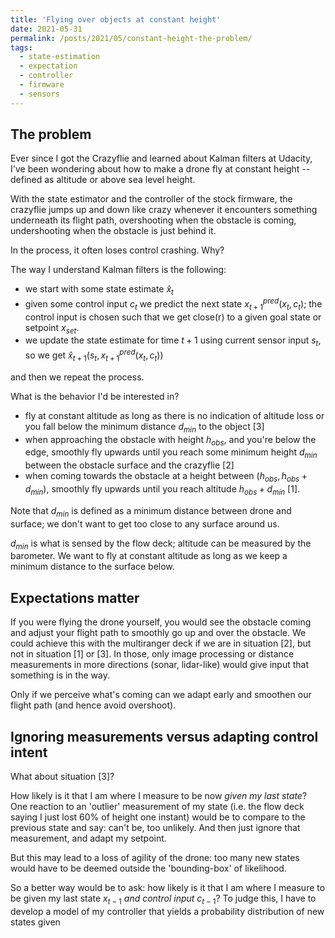 ```yaml
---
title: 'Flying over objects at constant height'
date: 2021-05-31
permalink: /posts/2021/05/constant-height-the-problem/
tags:
  - state-estimation
  - expectation
  - controller
  - firmware
  - sensors
---
```


## The problem

Ever since I got the Crazyflie and learned about Kalman filters at Udacity, I've been wondering about how to make a drone fly at constant height -- defined as
altitude or above sea level height.

With the state estimator and the controller of the stock firmware, the crazyflie jumps up and down like crazy whenever it encounters something underneath its flight path, overshooting when the obstacle is coming, undershooting when the obstacle is just behind it.



In the process, it often loses control crashing. Why?

The way I understand Kalman filters is the following:

* we start with some state estimate $\hat x_t$
* given some control input $c_t$ we predict the next state $x^{pred}_{t+1}(x_t, c_t)$; the control input is chosen such that we get close(r) to a given goal state or setpoint $x_{set}$.
* we update the state estimate for time $t+1$ using current sensor input $s_t$, so we get $\hat x_{t+1}(s_t, x^{pred}_{t+1}(x_t,c_t))$

and then we repeat the process.

What is the behavior I'd be interested in?
* fly at constant altitude as long as there is no indication of altitude loss or you fall below the minimum distance $d_{min}$ to the object [3]
* when approaching the obstacle with height $h_{obs}$, and you're below the edge, smoothly fly upwards until you reach some minimum height $d_{min}$ between the obstacle surface and the crazyflie [2]
* when coming towards the obstacle at a height between $(h_{obs}, h_{obs}+d_{min})$, smoothly fly upwards until you reach altitude $h_{obs}+d_{min}$ [1]. 

Note that $d_{min}$ is defined as a minimum distance between drone and surface; we don't want to get too close to any surface around us. 

$d_{min}$ is what is sensed by the flow deck; altitude can be measured by the barometer.
We want to fly at constant altitude as long as we keep a minimum distance to the surface below.

## Expectations matter

If you were flying the drone yourself, you would see the obstacle coming and adjust your flight path to smoothly go up and over the obstacle. We could achieve this with the multiranger deck if we are in situation [2], but not in situation [1] or [3]. In those, only image processing or distance measurements in more directions (sonar, lidar-like) would give input that something is in the way.

Only if we perceive what's coming can we adapt early and smoothen our flight path (and hence avoid overshoot).

## Ignoring measurements versus adapting control intent

What about situation [3]? 

How likely is it that I am where I measure to be now _given my last state_? One reaction to an 'outlier' measurement of my state (i.e. the flow deck saying I just lost 60% of height one instant) would be to compare to the previous state and say: can't be, too unlikely. And then just ignore that measurement, and adapt my setpoint. 

But this may lead to a loss of agility of the drone: too many new states would have to be deemed outside the 'bounding-box' of likelihood.

So a better way would be to ask: how likely is it that I am where I measure to be given my last state $x_{t-1}$ _and control input_ $c_{t-1}$? To judge this, I have to develop a model of my controller that yields a probability distribution of new states given 





